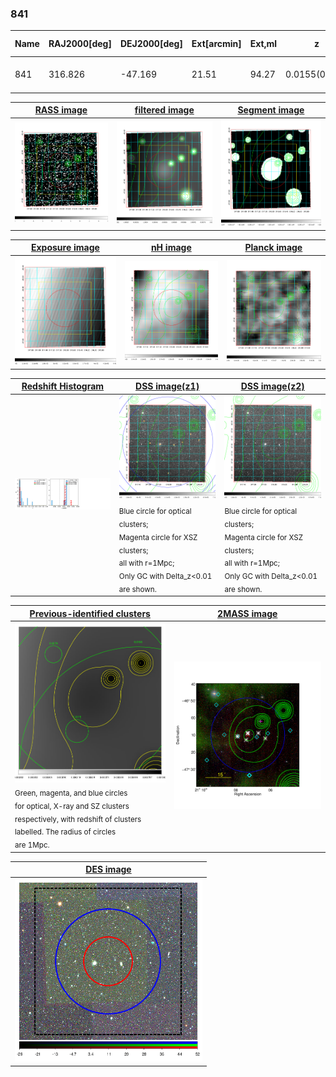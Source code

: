 <div STYLE="page-break-after: always;"></div>

### 841

|Name|RAJ2000[deg]|DEJ2000[deg] |Ext[arcmin]| Ext,ml | z | z_src| C|GC(XSZ,Delta_z<0.01)| GC(OPT,Delta_z<0.01)|GC| R_sig[arcmin] | R500[arcmin] | R500[Mpc]| CRsig[c/s] | CR500[c/s] |L500[1E44 erg/s]|F500[1E-12 erg/s/cm^2]| M500[1E14 Msun]|Tx[keV]|Cnt_sig|Beta|Rc[arcmin]|Comment|Alias|
|---|---|---|---|---|---|------|---|--------|---------|----------|---|---|---|---|---|---|---|---|---|---|---|---|---|---|
|841| 316.826| -47.169| 21.51| 94.27| 0.0155(0.005)| z1, z_opt| S| -| A, N| A, N, W| 24.700| 22.529| 0.427| 0.237(0.094)| 0.233(0.092)| 0.016(0.005)| 2.982(0.968)| 0.22(0.04)| 0.86(0.09)| 246.6| 0.744(-0.141+0.159)| 11.977(-2.674+2.515)| -| t594|

|[RASS image](../image/841/841_img.pdf)|[filtered image](../image/841/841_fil.pdf)|[Segment image](../image/841/841_seg.pdf)|
|-------------------|--------------------|-------------------|
| <img src="../image/841/841_img.png" width="300">  | <img src="../image/841/841_fil.png" width="300">   | <img src="../image/841/841_seg.png" width="300">  |

|[Exposure image](../image/841/841_mex.pdf)| [nH image](../image/841/841_nh.pdf)| [Planck image](../image/841/841_p.pdf)|
|-------------------|--------------------|-------------------|
|<img src="../image/841/841_mex.png" width="300">   | <img src="../image/841/841_nh.png" width="300">    | <img src="../image/841/841_p.png" width="300"> |

|[Redshift Histogram](../image/841/841_zg.pdf) | [DSS image(z1)](../image/841/841_dss_z1.pdf)      |  [DSS image(z2)](../image/841/841_dss_z2.pdf)    |
|-------------------|--------------------|-------------------|
|<img src="../image/841/841_zg.png" width="300"> |<img src="../image/841/841_dss_z1.png" width="300"> <sub><br>Blue circle for optical clusters; <br>Magenta circle for XSZ clusters; <br>all with r=1Mpc; <br>Only GC with Delta_z<0.01 are shown. </sub>| <img src="../image/841/841_dss_z2.png" width="300"><sub><br>Blue circle for optical clusters; <br>Magenta circle for XSZ clusters; <br>all with r=1Mpc; <br>Only GC with Delta_z<0.01 are shown. </sub> |

|[Previous-identified clusters](../image/841/841_gc.pdf) | [2MASS image](../image/841/841_2mass.pdf)      |
|-------------------|-------------------|
|<img src=../image/841/841_gc.png width="300"> <br><sub>Green, magenta, and blue circles <br>for optical, X-ray and SZ clusters <br>respectively, with redshift of clusters <br>labelled. The radius of circles <br>are 1Mpc.</sub>|<img src="../image/841/841_2mass.png" width="300">  |

|[DES image](../image/841/841_des.pdf)   |
|-------------------|
| <img src="../image/841/841_des.png" width="300">  |
